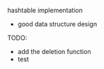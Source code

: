 
hashtable implementation
   * good data structure design 

TODO:
   * add the deletion function
   * test
